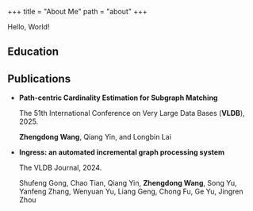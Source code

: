 +++
title = "About Me"
path = "about"
+++

Hello, World!

## Education

## Publications
- **Path-centric Cardinality Estimation for Subgraph Matching**

  The 51th International Conference on Very Large Data Bases (**VLDB**), 2025.

  **Zhengdong Wang**, Qiang Yin, and Longbin Lai

- **Ingress: an automated incremental graph processing system**
  
  The VLDB Journal, 2024.

  Shufeng Gong, Chao Tian, Qiang Yin, **Zhengdong Wang**, Song Yu, Yanfeng Zhang, Wenyuan Yu, Liang Geng, Chong Fu, Ge Yu, Jingren Zhou
  